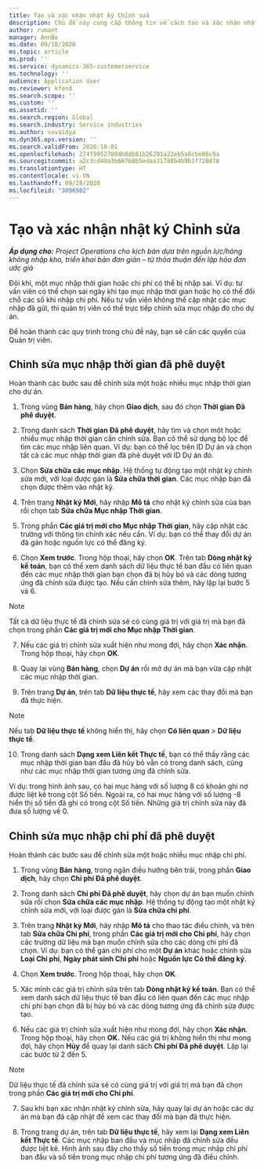 ```yaml
---
title: Tạo và xác nhận nhật ký Chỉnh sửa
description: Chủ đề này cung cấp thông tin về cách tạo và xác nhận nhật ký chỉnh sửa.
author: rumant
manager: AnnBe
ms.date: 09/18/2020
ms.topic: article
ms.prod: ''
ms.service: dynamics-365-customerservice
ms.technology: ''
audience: Application User
ms.reviewer: kfend
ms.search.scope: ''
ms.custom: ''
ms.assetid: ''
ms.search.region: Global
ms.search.industry: Service industries
ms.author: suvaidya
ms.dyn365.ops.version: ''
ms.search.validFrom: 2020-10-01
ms.openlocfilehash: 274f99527804b0db81b26201a22eb5a8cbe86c9a
ms.sourcegitcommit: a2c3cd49a3b667b8b5edaa31788b4b9b1f728d78
ms.translationtype: HT
ms.contentlocale: vi-VN
ms.lasthandoff: 09/28/2020
ms.locfileid: "3896982"
---
```

# <a name="create-and-confirm-correction-journals"></a>Tạo và xác nhận nhật ký Chỉnh sửa

_**Áp dụng cho:** Project Operations cho kịch bản dựa trên nguồn lực/hàng không nhập kho, triển khai bản đơn giản – từ thỏa thuận đến lập hóa đơn ước giá_

Đôi khi, một mục nhập thời gian hoặc chi phí có thể bị nhập sai. Ví dụ: tư vấn viên có thể chọn sai ngày khi tạo mục nhập thời gian hoặc họ có thể đổi chỗ các số khi nhập chi phí. Nếu tư vấn viên không thể cập nhật các mục nhập đã gửi, thì quản trị viên có thể trực tiếp chỉnh sửa mục nhập đó cho dự án.

Để hoàn thành các quy trình trong chủ đề này, bạn sẽ cần các quyền của Quản trị viên.

## <a name="correct-approved-time-entries"></a>Chỉnh sửa mục nhập thời gian đã phê duyệt     

Hoàn thành các bước sau để chỉnh sửa một hoặc nhiều mục nhập thời gian cho dự án.

1. Trong vùng **Bán hàng**, hãy chọn **Giao dịch**, sau đó chọn **Thời gian Đã phê duyệt**. 

2. Trong danh sách **Thời gian Đã phê duyệt**, hãy tìm và chọn một hoặc nhiều mục nhập thời gian cần chỉnh sửa. Bạn có thể sử dụng bộ lọc để tìm các mục nhập liên quan. Ví dụ: bạn có thể lọc trên ID Dự án và chọn tất cả các mục nhập thời gian đã phê duyệt với ID Dự án đó.

3. Chọn **Sửa chữa các mục nhập**. Hệ thống tự động tạo một nhật ký chỉnh sửa mới, với loại được gán là **Sửa chữa thời gian**. Các mục nhập bạn đã chọn được thêm vào nhật ký. 

4. Trên trang **Nhật ký Mới**, hãy nhập **Mô tả** cho nhật ký chỉnh sửa của bạn rồi chọn tab **Sửa chữa Mục nhập Thời gian**.  

5. Trong phần **Các giá trị mới cho Mục nhập Thời gian**, hãy cập nhật các trường với thông tin chính xác nếu cần. Ví dụ: bạn có thể thay đổi dự án đã gán hoặc nguồn lực có thể đăng ký.

6. Chọn **Xem trước**. Trong hộp thoại, hãy chọn **OK**. Trên tab **Dòng nhật ký kế toán**, bạn có thể xem danh sách dữ liệu thực tế ban đầu có liên quan đến các mục nhập thời gian bạn chọn đã bị hủy bỏ và các dòng tương ứng đã chỉnh sửa được tạo. Nếu cần chỉnh sửa thêm, hãy lặp lại bước 5 và 6. 

> [!NOTE]
> Tất cả dữ liệu thực tế đã chỉnh sửa sẽ có cùng giá trị với giá trị mà bạn đã chọn trong phần **Các giá trị mới cho Mục nhập Thời gian**.

7. Nếu các giá trị chỉnh sửa xuất hiện như mong đợi, hãy chọn **Xác nhận**. Trong hộp thoại, hãy chọn **OK**.

8. Quay lại vùng **Bán hàng**, chọn **Dự án** rồi mở dự án mà bạn vừa cập nhật các mục nhập thời gian. 

9. Trên trang **Dự án**, trên tab **Dữ liệu thực tế**, hãy xem các thay đổi mà bạn đã thực hiện. 

> [!NOTE]
> Nếu tab **Dữ liệu thực tế** không hiển thị, hãy chọn **Có liên quan** > **Dữ liệu thực tế**.  

10. Trong danh sách **Dạng xem Liên kết Thực tế**, bạn có thể thấy rằng các mục nhập thời gian ban đầu đã hủy bỏ vẫn có trong danh sách, cũng như các mục nhập thời gian tương ứng đã chỉnh sửa. 

Ví dụ: trong hình ảnh sau, có hai mục hàng với số lượng 8 có khoản ghi nợ được liệt kê trong cột Số tiền. Ngoài ra, có hai mục hàng với số lượng -8 hiển thị số tiền đã ghi có trong cột Số tiền. Những giá trị chỉnh sửa này đã đưa số lượng về 0.

 
## <a name="correct-approved-expense-entries"></a>Chỉnh sửa mục nhập chi phí đã phê duyệt

Hoàn thành các bước sau để chỉnh sửa một hoặc nhiều mục nhập chi phí. 

1. Trong vùng **Bán hàng**, trong ngăn điều hướng bên trái, trong phần **Giao dịch**, hãy chọn **Chi phí Đã phê duyệt**.

2. Trong danh sách **Chi phí Đã phê duyệt**, hãy chọn dự án bạn muốn chỉnh sửa rồi chọn **Sửa chữa các mục nhập**. Hệ thống tự động tạo một nhật ký chỉnh sửa mới, với loại được gán là **Sửa chữa chi phí**. 

3. Trên trang **Nhật ký Mới**, hãy nhập **Mô tả** cho thao tác điều chỉnh, và trên tab **Sửa chữa Chi phí**, trong phần **Các giá trị mới cho Chi phí**, hãy chọn các trường dữ liệu mà bạn muốn chỉnh sửa cho các dòng chi phí đã chọn. Ví dụ: bạn có thể gán chi phí cho một **Dự án** khác hoặc chỉnh sửa **Loại Chi phí**, **Ngày phát sinh Chi phí** hoặc **Nguồn lực Có thể đăng ký**.

4. Chọn **Xem trước**. Trong hộp thoại, hãy chọn **OK**. 

5. Xác minh các giá trị chỉnh sửa trên tab **Dòng nhật ký kế toán**. Bạn có thể xem danh sách dữ liệu thực tế ban đầu có liên quan đến các mục nhập chi phí bạn chọn đã bị hủy bỏ và các dòng tương ứng đã chỉnh sửa được tạo.

6. Nếu các giá trị chỉnh sửa xuất hiện như mong đợi, hãy chọn **Xác nhận**. Trong hộp thoại, hãy chọn **OK.** Nếu các giá trị không hiển thị như mong đợi, hãy chọn **Hủy** để quay lại danh sách **Chi phí Đã phê duyệt**. Lặp lại các bước từ 2 đến 5. 

> [!NOTE]
> Dữ liệu thực tế đã chỉnh sửa sẽ có cùng giá trị với giá trị mà bạn đã chọn trong phần **Các giá trị mới cho Chi phí**.

7. Sau khi bạn xác nhận nhật ký chỉnh sửa, hãy quay lại dự án hoặc các dự án mà bạn đã cập nhật để xem các thay đổi mà bạn đã thực hiện.  

8. Trong trang dự án, trên tab **Dữ liệu thực tế**, hãy xem lại **Dạng xem Liên kết Thực tế**. Các mục nhập ban đầu và mục nhập đã chỉnh sửa đều được liệt kê. Hình ảnh sau đây cho thấy số tiền trong mục nhập chi phí ban đầu và số tiền trong mục nhập chi phí tương ứng đã điều chỉnh. 


